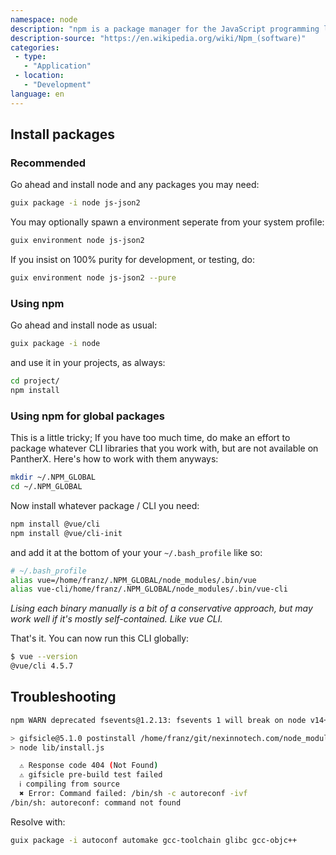 ```yaml
---
namespace: node
description: "npm is a package manager for the JavaScript programming language. npm, Inc. is a subsidiary of GitHub, an American multinational corporation that provides hosting for software development and version control with the usage of Git. It is the default package manager for the JavaScript runtime environment Node.js."
description-source: "https://en.wikipedia.org/wiki/Npm_(software)"
categories:
 - type:
   - "Application"
 - location:
   - "Development"
language: en
---
```


## Install packages

### Recommended

Go ahead and install node and any packages you may need:

```bash
guix package -i node js-json2
```

You may optionally spawn a environment seperate from your system profile:

```bash
guix environment node js-json2
```

If you insist on 100% purity for development, or testing, do:

```bash
guix environment node js-json2 --pure
```

### Using npm

Go ahead and install node as usual:

```bash
guix package -i node
```

and use it in your projects, as always:

```bash
cd project/
npm install
```

### Using npm for global packages

This is a little tricky; If you have too much time, do make an effort to package whatever CLI libraries that you work with, but are not available on PantherX. Here's how to work with them anyways:

```bash
mkdir ~/.NPM_GLOBAL
cd ~/.NPM_GLOBAL
```

Now install whatever package / CLI you need:

```bash
npm install @vue/cli
npm install @vue/cli-init
```

and add it at the bottom of your your `~/.bash_profile` like so:

```bash
# ~/.bash_profile
alias vue=/home/franz/.NPM_GLOBAL/node_modules/.bin/vue
alias vue-cli/home/franz/.NPM_GLOBAL/node_modules/.bin/vue-cli
```

_Lising each binary manually is a bit of a conservative approach, but may work well if it's mostly self-contained. Like vue CLI._

That's it. You can now run this CLI globally:

```bash
$ vue --version
@vue/cli 4.5.7
```

## Troubleshooting

```bash
npm WARN deprecated fsevents@1.2.13: fsevents 1 will break on node v14+ and could be using insecure binaries. Upgrade to fsevents 2.

> gifsicle@5.1.0 postinstall /home/franz/git/nexinnotech.com/node_modules/gifsicle
> node lib/install.js

  ⚠ Response code 404 (Not Found)
  ⚠ gifsicle pre-build test failed
  ℹ compiling from source
  ✖ Error: Command failed: /bin/sh -c autoreconf -ivf
/bin/sh: autoreconf: command not found
```

Resolve with:

```bash
guix package -i autoconf automake gcc-toolchain glibc gcc-objc++
```
